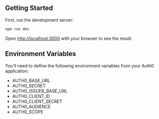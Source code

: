 ## Getting Started

First, run the development server:

```bash
npm run dev
```

Open [http://localhost:3000](http://localhost:3000) with your browser to see the result.

## Environment Variables

You'll need to define the following environment variables from your Auth0 application:

- AUTH0_BASE_URL
- AUTH0_SECRET
- AUTH0_ISSUER_BASE_URL
- AUTH0_CLIENT_ID
- AUTH0_CLIENT_SECRET
- AUTH0_AUDIENCE
- AUTH0_SCOPE
